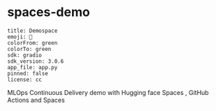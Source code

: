 # spaces-demo
```
title: Demospace
emoji: 🚀
colorFrom: green
colorTo: green
sdk: gradio
sdk_version: 3.0.6
app_file: app.py
pinned: false
license: cc
```

MLOps Continuous Delivery demo with Hugging face Spaces , GitHub Actions and Spaces
